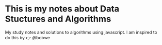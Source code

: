 # This is my notes about Data Stuctures and Algorithms

My study notes and solutions to algorithms using javascript.
I am inspired to do this by 👉 @bobwe 
